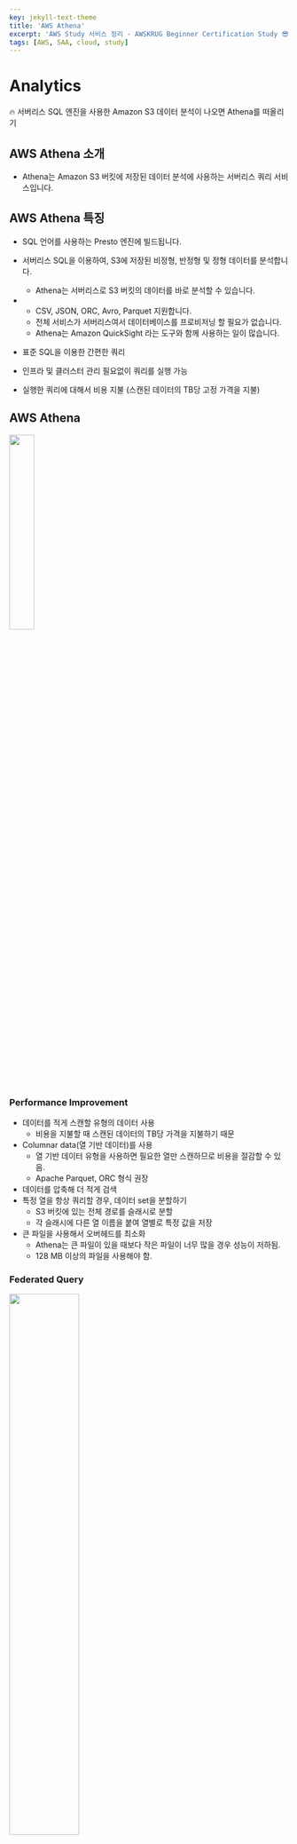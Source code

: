 ```yaml
---
key: jekyll-text-theme
title: 'AWS Athena'
excerpt: 'AWS Study 서비스 정리 - AWSKRUG Beginner Certification Study 😎'
tags: [AWS, SAA, cloud, study] 
---
```




# Analytics

:fire: 서버리스 SQL 엔진을 사용한 Amazon S3 데이터 분석이 나오면 Athena를 떠올리기

## AWS Athena 소개

* Athena는 Amazon S3 버킷에 저장된 데이터 분석에 사용하는 서버리스 쿼리 서비스입니다.

  

## AWS Athena 특징

* SQL 언어를 사용하는 Presto 엔진에 빌드됩니다.

* 서버리스 SQL을 이용하여, S3에 저장된 비정형, 반정형 및 정형 데이터를 분석합니다.

  * Athena는 서버리스로 S3 버킷의 데이터를 바로 분석할 수 있습니다.

* - CSV, JSON, ORC, Avro, Parquet 지원합니다.
  - 전체 서비스가 서버리스여서 데이터베이스를 프로비저닝 할 필요가 없습니다.
  - Athena는 Amazon QuickSight 라는 도구와 함께 사용하는 일이 많습니다.

- 표준 SQL을 이용한 간편한 쿼리

- 인프라 및 클러스터 관리 필요없이 쿼리를 실행 가능

- 실행한 쿼리에 대해서 비용 지불 (스캔된 데이터의 TB당 고정 가격을 지불)

## AWS Athena

<img src = "https://user-images.githubusercontent.com/113915835/228435350-e470c7fb-488b-4bdc-901d-53fa01d08773.png" width ="30%">

###  Performance Improvement

- 데이터를 적게 스캔할 유형의 데이터 사용
  -  비용을 지불할 때 스캔된 데이터의 TB당 가격을 지불하기 때문
- Columnar data(열 기반 데이터)를 사용
  - 열 기반 데이터 유형을 사용하면 필요한 열만 스캔하므로 비용을 절감할 수 있음.
  - Apache Parquet, ORC 형식 권장 
- 데이터를 압축해 더 적게 검색
- 특정 열을 항상 쿼리할 경우, 데이터 set을 분할하기
  - S3 버킷에 있는 전체 경로를 슬래시로 분할
  - 각 슬래시에 다른 열 이름을 붙여 열별로 특정 값을 저장
- 큰 파일을 사용해서 오버헤드를 최소화
  - Athena는 큰 파일이 있을 때보다 작은 파일이 너무 많을 경우 성능이 저하됨.
  - 128 MB 이상의 파일을 사용해야 함.



### Federated Query

<img src ="https://user-images.githubusercontent.com/113915835/228436155-e9a38796-2bbd-4c03-844b-3ec518086faf.png" width = "50%">

- 관계형 데이터베이스나 비관계형 데이터베이스 객체, 사용자 지정 데이터 원본 모두 쿼리 가능합니다.
- 쿼리 결과는 사후 분석을 위해 Amazon S3 버킷에 저장할 수 있습니다.





<br/>

> **REFERENCE**
>
> [https://www.udemy.com/](https://www.udemy.com/) (AWS Certified Solutions Architect Associate, Stephane Maarek)
>
> [https://docs.aws.amazon.com/?nc2=h_ql_doc_do](https://docs.aws.amazon.com/?nc2=h_ql_doc_do)